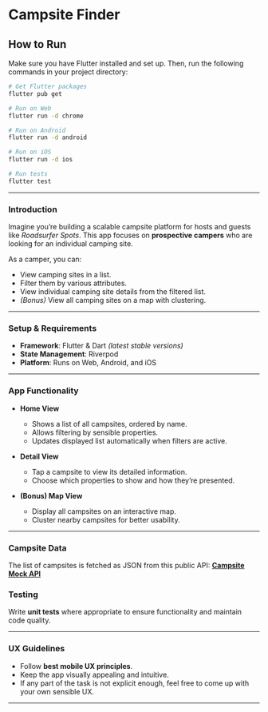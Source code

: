 # Campsite Finder

##  How to Run

Make sure you have Flutter installed and set up.
Then, run the following commands in your project directory:

```bash
# Get Flutter packages
flutter pub get

# Run on Web
flutter run -d chrome

# Run on Android
flutter run -d android

# Run on iOS
flutter run -d ios

# Run tests
flutter test
```

---

### Introduction

Imagine you’re building a scalable campsite platform for hosts and guests like *Roadsurfer Spots*.
This app focuses on **prospective campers** who are looking for an individual camping site.

As a camper, you can:

* View camping sites in a list.
* Filter them by various attributes.
* View individual camping site details from the filtered list.
* *(Bonus)* View all camping sites on a map with clustering.

---

###  Setup & Requirements

* **Framework**: Flutter & Dart *(latest stable versions)*
* **State Management**: Riverpod
* **Platform**: Runs on Web, Android, and iOS

---



### App Functionality

* **Home View**

  * Shows a list of all campsites, ordered by name.
  * Allows filtering by sensible properties.
  * Updates displayed list automatically when filters are active.
* **Detail View**

  * Tap a campsite to view its detailed information.
  * Choose which properties to show and how they’re presented.
* **(Bonus) Map View**

  * Display all campsites on an interactive map.
  * Cluster nearby campsites for better usability.

---

### Campsite Data

The list of campsites is fetched as JSON from this public API:
**[Campsite Mock API](https://62ed0389a785760e67622eb2.mockapi.io/spots/v1/campsites)**


### Testing

Write **unit tests** where appropriate to ensure functionality and maintain code quality.

---

###  UX Guidelines

* Follow **best mobile UX principles**.
* Keep the app visually appealing and intuitive.
* If any part of the task is not explicit enough, feel free to come up with your own sensible UX.

---


